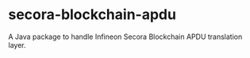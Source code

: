 # secora-blockchain-apdu
A Java package to handle Infineon Secora Blockchain APDU translation layer.
